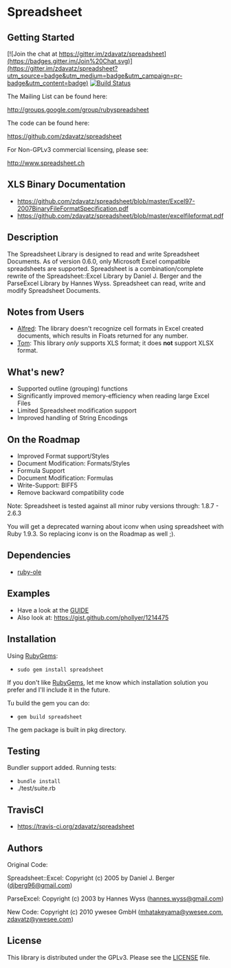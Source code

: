 # Spreadsheet
## Getting Started
[![Join the chat at https://gitter.im/zdavatz/spreadsheet](https://badges.gitter.im/Join%20Chat.svg)](https://gitter.im/zdavatz/spreadsheet?utm_source=badge&utm_medium=badge&utm_campaign=pr-badge&utm_content=badge)
[![Build Status](https://secure.travis-ci.org/zdavatz/spreadsheet.png)](http://travis-ci.org/zdavatz/spreadsheet)

The Mailing List can be found here:

http://groups.google.com/group/rubyspreadsheet

The code can be found here:

https://github.com/zdavatz/spreadsheet

For Non-GPLv3 commercial licensing, please see:

http://www.spreadsheet.ch

## XLS Binary Documentation
* https://github.com/zdavatz/spreadsheet/blob/master/Excel97-2007BinaryFileFormatSpecification.pdf
* https://github.com/zdavatz/spreadsheet/blob/master/excelfileformat.pdf

## Description

The Spreadsheet Library is designed to read and write Spreadsheet Documents.
As of version 0.6.0, only Microsoft Excel compatible spreadsheets are
supported. Spreadsheet is a combination/complete rewrite of the
Spreadsheet::Excel Library by Daniel J. Berger and the ParseExcel Library by
Hannes Wyss. Spreadsheet can read, write and modify Spreadsheet Documents.

## Notes from Users

* [Alfred](mailto:a@boxbot.org): The library doesn't recognize cell formats in Excel
created documents, which results in Floats returned for any number.
* [Tom](https://github.com/tom-lord): This library *only* supports XLS format;
it does **not** support XLSX format.

## What's new?

* Supported outline (grouping) functions
* Significantly improved memory-efficiency when reading large Excel Files
* Limited Spreadsheet modification support
* Improved handling of String Encodings


## On the Roadmap

* Improved Format support/Styles
* Document Modification: Formats/Styles
* Formula Support
* Document Modification: Formulas
* Write-Support: BIFF5
* Remove backward compatibility code

Note: Spreadsheet is tested against all minor ruby versions through: 1.8.7 - 2.6.3

You will get a deprecated warning about iconv when using spreadsheet with Ruby
1.9.3. So replacing iconv is on the Roadmap as well ;).

## Dependencies

* [ruby-ole](http://code.google.com/p/ruby-ole/)


## Examples

* Have a look at the [GUIDE](https://github.com/zdavatz/spreadsheet/blob/master/GUIDE.md)
* Also look at: https://gist.github.com/phollyer/1214475

## Installation

Using [RubyGems](http://www.rubygems.org):

* `sudo gem install spreadsheet`

If you don't like [RubyGems](http://www.rubygems.org), let me know which
installation solution you prefer and I'll include it in the future.

Tu build the gem you can do:

* `gem build spreadsheet`

The gem package is built in pkg directory.

## Testing

Bundler support added.
Running tests:
* `bundle install`
* ./test/suite.rb

## TravisCI 

* https://travis-ci.org/zdavatz/spreadsheet

## Authors

Original Code:

Spreadsheet::Excel:
Copyright (c) 2005 by Daniel J. Berger (djberg96@gmail.com)

ParseExcel:
Copyright (c) 2003 by Hannes Wyss (hannes.wyss@gmail.com)

New Code:
Copyright (c) 2010 ywesee GmbH (mhatakeyama@ywesee.com, zdavatz@ywesee.com)


## License

This library is distributed under the GPLv3.
Please see the [LICENSE](https://github.com/zdavatz/spreadsheet/blob/master/LICENSE.txt) file.


